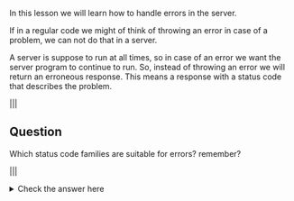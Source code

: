 In this lesson we will learn how to handle errors in the server. 

If in a regular code we might of think of throwing an error in case of a problem, we can not do that in a server.

A server is suppose to run at all times, so in case of an error we want the server program to continue to run. So, instead of throwing an error we will return an erroneous response.
This means a response with a status code that describes the problem.

|||
## Question

Which status code families are suitable for errors? remember?

|||



<details>
  <summary>
     Check the answer here
  </summary>
    400 - client errors <br/>
    500 - server errors
</details>



